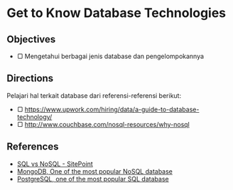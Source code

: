 # Get to Know Database Technologies

## Objectives
- ▢ Mengetahui berbagai jenis database dan pengelompokannya 

## Directions

Pelajari hal terkait database dari referensi-referensi berikut:
  - ▢ https://www.upwork.com/hiring/data/a-guide-to-database-technology/
  - ▢ http://www.couchbase.com/nosql-resources/why-nosql
  
## References
  - [SQL vs NoSQL - SitePoint](https://www.sitepoint.com/sql-vs-nosql-differences/)
  - [MongoDB, One of the most popular NoSQL database](https://www.mongodb.com/)
  - [PostgreSQL, one of the most popular SQL database](https://www.postgresql.org/)
